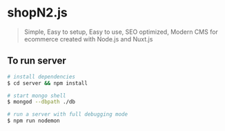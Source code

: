 # shopN2.js

> Simple, Easy to setup, Easy to use, SEO optimized, Modern CMS for ecommerce created with Node.js and Nuxt.js

## To run server

```bash
# install dependencies
$ cd server && npm install

# start mongo shell
$ mongod --dbpath ./db

# run a server with full debugging mode
$ npm run nodemon
```
